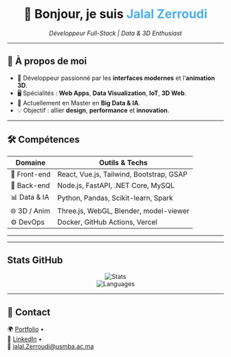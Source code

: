 <h1 align="center">
  👋 Bonjour, je suis <span style="color:#4CAFED">Jalal Zerroudi</span>
</h1>

<p align="center">
  <em>Développeur Full-Stack | Data & 3D Enthusiast</em>  
</p>

---

## 🌌 À propos de moi  

- 🎯 Développeur passionné par les **interfaces modernes** et l’**animation 3D**.  
- 🖥️ Spécialités : **Web Apps**, **Data Visualization**, **IoT**, **3D Web**.  
- 🚀 Actuellement en Master en **Big Data & IA**.  
- 💡 Objectif : allier **design**, **performance** et **innovation**.  

---

## 🛠️ Compétences  

<div align="center">

| Domaine        | Outils & Techs |
|----------------|----------------|
| 🎨 Front-end   | React, Vue.js, Tailwind, Bootstrap, GSAP |
| 🧩 Back-end    | Node.js, FastAPI, .NET Core, MySQL |
| 📊 Data & IA   | Python, Pandas, Scikit-learn, Spark |
| 🌐 3D / Anim   | Three.js, WebGL, Blender, model-viewer |
| ⚙️ DevOps      | Docker, GitHub Actions, Vercel |

</div>

---

<p align="center">
  <model-viewer src="https://modelviewer.dev/shared-assets/models/Astronaut.glb" 
    alt="Avatar 3D" auto-rotate camera-controls 
    style="width: 400px; height: 400px;">
  </model-viewer>
</p>

<script type="module" src="https://unpkg.com/@google/model-viewer/dist/model-viewer.min.js"></script>

---

## Stats GitHub  

<div align="center">
  
![Stats](https://github-readme-stats.vercel.app/api?username=Jalal-Zerroudi&show_icons=true&theme=tokyonight&hide_border=true&border_radius=20)  
![Languages](https://github-readme-stats.vercel.app/api/top-langs/?username=Jalal-Zerroudi&layout=compact&theme=tokyonight&hide_border=true&border_radius=20)

</div>

---

## 🤝 Contact  

<div>

🌍 [Portfolio](https://jalal-zerroudi.github.io) •  
💼 [LinkedIn](https://linkedin.com/in/jalal-zerroudi) •  
📧 jalal.Zerroudi@usmba.ac.ma

</div>

